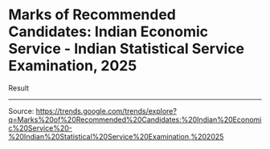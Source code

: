# Marks of Recommended Candidates: Indian Economic Service - Indian Statistical Service Examination, 2025

Result

---

Source: https://trends.google.com/trends/explore?q=Marks%20of%20Recommended%20Candidates:%20Indian%20Economic%20Service%20-%20Indian%20Statistical%20Service%20Examination,%202025